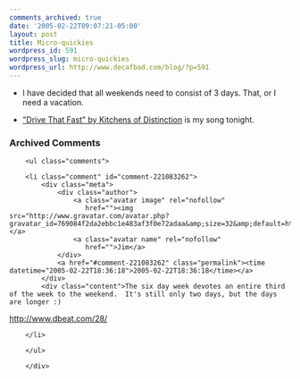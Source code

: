 ```yaml
---
comments_archived: true
date: '2005-02-22T09:07:21-05:00'
layout: post
title: Micro-quickies
wordpress_id: 591
wordpress_slug: micro-quickies
wordpress_url: http://www.decafbad.com/blog/?p=591
---
```

* I have decided that all weekends need to consist of 3 days.  That, or I need a vacation.

* ["Drive That Fast" by Kitchens of Distinction][kod] is my song tonight.

[kod]:http://phobos.apple.com/WebObjects/MZStore.woa/wa/viewAlbum?playlistId=14070710&#38;selectedItemId=14070702

<div id="comments" class="comments archived-comments">
            <h3>Archived Comments</h3>
            
        <ul class="comments">
            
        <li class="comment" id="comment-221083262">
            <div class="meta">
                <div class="author">
                    <a class="avatar image" rel="nofollow" 
                       href=""><img src="http://www.gravatar.com/avatar.php?gravatar_id=769084f2da2ebbc1e483af3f0e72adaa&amp;size=32&amp;default=http://mediacdn.disqus.com/1320279820/images/noavatar32.png"/></a>
                    <a class="avatar name" rel="nofollow" 
                       href="">Jim</a>
                </div>
                <a href="#comment-221083262" class="permalink"><time datetime="2005-02-22T18:36:18">2005-02-22T18:36:18</time></a>
            </div>
            <div class="content">The six day week devotes an entire third of the week to the weekend.  It's still only two days, but the days are longer :)

http://www.dbeat.com/28/</div>
            
        </li>
    
        </ul>
    
        </div>
    
